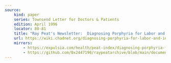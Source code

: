 ```yaml
---
source:
    kind: paper
    series: Townsend Letter for Doctors & Patients
    edition: April 1996
    locator: 80-81
    title: "Ray Peat's Newsletter:  Diagnosing Porphyria for Labor and Industries Claims"
    url: https://wiki.chadnet.org/diagnosing-porphyria-for-labor-and-industries-claims.pdf
    mirrors:
        - https://expulsia.com/health/peat-index/diagnosing-porphyria-for-labor-and-industries-claims.pdf
        - https://github.com/0x2447196/raypeatarchive/blob/main/documents/newsletters/diagnosing-porphyria-for-labor-and-industries-claims.txt
---
```

